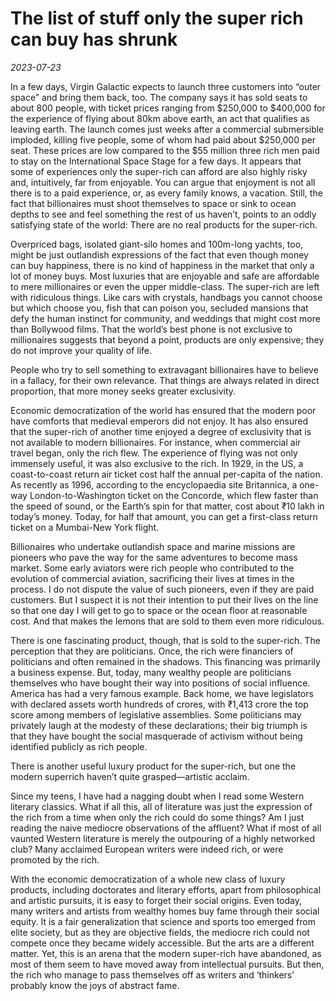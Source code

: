 # The list of stuff only the super rich can buy has shrunk

*2023-07-23*

In a few days, Virgin Galactic expects to launch three customers into
“outer space” and bring them back, too. The company says it has sold
seats to about 800 people, with ticket prices ranging from $250,000 to
$400,000 for the experience of flying about 80km above earth, an act
that qualifies as leaving earth. The launch comes just weeks after a
commercial submersible imploded, killing five people, some of whom had
paid about $250,000 per seat. These prices are low compared to the $55
million three rich men paid to stay on the International Space Stage for
a few days. It appears that some of experiences only the super-rich can
afford are also highly risky and, intuitively, far from enjoyable. You
can argue that enjoyment is not all there is to a paid experience, or,
as every family knows, a vacation. Still, the fact that billionaires
must shoot themselves to space or sink to ocean depths to see and feel
something the rest of us haven’t, points to an oddly satisfying state of
the world: There are no real products for the super-rich.

Overpriced bags, isolated giant-silo homes and 100m-long yachts, too,
might be just outlandish expressions of the fact that even though money
can buy happiness, there is no kind of happiness in the market that only
a lot of money buys. Most luxuries that are enjoyable and safe are
affordable to mere millionaires or even the upper middle-class. The
super-rich are left with ridiculous things. Like cars with crystals,
handbags you cannot choose but which choose you, fish that can poison
you, secluded mansions that defy the human instinct for community, and
weddings that might cost more than Bollywood films. That the world’s
best phone is not exclusive to millionaires suggests that beyond a
point, products are only expensive; they do not improve your quality of
life.

People who try to sell something to extravagant billionaires have to
believe in a fallacy, for their own relevance. That things are always
related in direct proportion, that more money seeks greater exclusivity.

Economic democratization of the world has ensured that the modern poor
have comforts that medieval emperors did not enjoy. It has also ensured
that the super-rich of another time enjoyed a degree of exclusivity that
is not available to modern billionaires. For instance, when commercial
air travel began, only the rich flew. The experience of flying was not
only immensely useful, it was also exclusive to the rich. In 1929, in
the US, a coast-to-coast return air ticket cost half the annual
per-capita of the nation. As recently as 1996, according to the
encyclopaedia site Britannica, a one-way London-to-Washington ticket on
the Concorde, which flew faster than the speed of sound, or the Earth’s
spin for that matter, cost about <span class="webrupee">₹</span>10 lakh
in today’s money. Today, for half that amount, you can get a first-class
return ticket on a Mumbai-New York flight.

Billionaires who undertake outlandish space and marine missions are
pioneers who pave the way for the same adventures to become mass market.
Some early aviators were rich people who contributed to the evolution of
commercial aviation, sacrificing their lives at times in the process. I
do not dispute the value of such pioneers, even if they are paid
customers. But I suspect it is not their intention to put their lives on
the line so that one day I will get to go to space or the ocean floor at
reasonable cost. And that makes the lemons that are sold to them even
more ridiculous.

There is one fascinating product, though, that is sold to the
super-rich. The perception that they are politicians. Once, the rich
were financiers of politicians and often remained in the shadows. This
financing was primarily a business expense. But, today, many wealthy
people are politicians themselves who have bought their way into
positions of social influence. America has had a very famous example.
Back home, we have legislators with declared assets worth hundreds of
crores, with <span class="webrupee">₹</span>1,413 crore the top score
among members of legislative assemblies. Some politicians may privately
laugh at the modesty of these declarations; their big triumph is that
they have bought the social masquerade of activism without being
identified publicly as rich people.

There is another useful luxury product for the super-rich, but one the
modern superrich haven’t quite grasped—artistic acclaim.

Since my teens, I have had a nagging doubt when I read some Western
literary classics. What if all this, all of literature was just the
expression of the rich from a time when only the rich could do some
things? Am I just reading the naive mediocre observations of the
affluent? What if most of all vaunted Western literature is merely the
outpouring of a highly networked club? Many acclaimed European writers
were indeed rich, or were promoted by the rich.

With the economic democratization of a whole new class of luxury
products, including doctorates and literary efforts, apart from
philosophical and artistic pursuits, it is easy to forget their social
origins. Even today, many writers and artists from wealthy homes buy
fame through their social equity. It is a fair generalization that
science and sports too emerged from elite society, but as they are
objective fields, the mediocre rich could not compete once they became
widely accessible. But the arts are a different matter. Yet, this is an
arena that the modern super-rich have abandoned, as most of them seem to
have moved away from intellectual pursuits. But then, the rich who
manage to pass themselves off as writers and ‘thinkers’ probably know
the joys of abstract fame.
